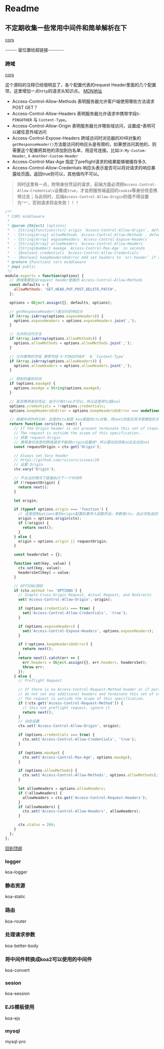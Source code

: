 # Readme

## 不定期收集一些常用中间件和简单解析在下


[cors](#跨域)

------ 留位置给超链接--------

### 跨域
[cors](https://github.com/koajs/cors/blob/master/index.js)

这个源码的注释已经很明显了，各个配置代表的request Header里面的几个配置项，这里增加一点`http`的请求头知识点。
[MDN地址](https://developer.mozilla.org/zh-CN/docs/Web/HTTP/Access_control_CORS)

* Access-Control-Allow-Methods  表明服务器允许客户端使用哪些方法请求 POST GET？
* Access-Control-Allow-Headers  表明服务器允许请求中携带字段`X-PINGOTHER` 与 `Content-Type`。
* Access-Control-Allow-Origin   表明服务器允许哪些域访问，设置成`*`表明可以被任意外域访问
* Access-Control-Expose-Headers 跨域访问时浏览器的XHR对象的`getResponseHeader()`方法能访问的响应头是有限的，如果想访问其他的，则需要这个配置把其他的添加到白名单，用逗号连接。比如:`X-My-Custom-Header`, `X-Another-Custom-Header`
* Access-Control-Max-Age        指定了preflight请求的结果能够被缓存多久
* Access-Control-Allow-Credentials  响应头表示是否可以将对请求的响应暴露给页面。返回true则可以，其他值均不可以。

> 同时这里有一点，附带身份凭证的请求，前端方面必须把`Access-Control-Allow-Credentials`设置成`true`，才会把服务端返回的`cookie`等身份信息携带过去；与此同时，后端`Access-Control-Allow-Origin`的值不得设置为`"*"`，否则请求将会失败！！！

```js
/**
 * CORS middleware
 *
 * @param {Object} [options]
 *  - {String|Function(ctx)} origin `Access-Control-Allow-Origin`, default is request Origin header
 *  - {String|Array} allowMethods `Access-Control-Allow-Methods`, default is 'GET,HEAD,PUT,POST,DELETE,PATCH'
 *  - {String|Array} exposeHeaders `Access-Control-Expose-Headers`
 *  - {String|Array} allowHeaders `Access-Control-Allow-Headers`
 *  - {String|Number} maxAge `Access-Control-Max-Age` in seconds
 *  - {Boolean} credentials `Access-Control-Allow-Credentials`
 *  - {Boolean} keepHeadersOnError Add set headers to `err.header` if an error is thrown
 * @return {Function} cors middleware
 * @api public
 */
module.exports = function(options) {
  // 跨域需要验证request header里面的 Access-Control-Allow-Methods
  const defaults = {
    allowMethods: 'GET,HEAD,PUT,POST,DELETE,PATCH',
  };

  options = Object.assign({}, defaults, options);

  // getResponseHeader()能访问的响应头
  if (Array.isArray(options.exposeHeaders)) {
    options.exposeHeaders = options.exposeHeaders.join(',');
  }

  // 允许的访问方法
  if (Array.isArray(options.allowMethods)) {
    options.allowMethods = options.allowMethods.join(',');
  }

  // 允许携带的字段 携带字段`X-PINGOTHER` 与 `Content-Type`
  if (Array.isArray(options.allowHeaders)) {
    options.allowHeaders = options.allowHeaders.join(',');
  }

  // 预检的缓存时间
  if (options.maxAge) {
    options.maxAge = String(options.maxAge);
  }

  // 是否携带身份凭证，由于只有true才可以，所以这里转化成bool
  options.credentials = !!options.credentials;
  options.keepHeadersOnError = options.keepHeadersOnError === undefined || !!options.keepHeadersOnError;

  // 根据中间件的分析，这里的ctx就是 koa里面的ctx对象。而next的是实现洋葱模型的关键
  return function cors(ctx, next) {
    // If the Origin header is not present terminate this set of steps.
    // The request is outside the scope of this specification.
    // 获取 request.Origin
    // 携带身份信息的跨域请求不能把origin设置成* 所以要动态获取以后去动态set
    const requestOrigin = ctx.get('Origin');

    // Always set Vary header
    // https://github.com/rs/cors/issues/10
    // 设置 Origin
    ctx.vary('Origin');

    // 不合法的情况下直接执行下一个中间件
    if (!requestOrigin) {
      return next();
    }

    let origin;

    if (typeof options.origin === 'function') {
      // 这里控制options里的origin配置如果传入函数的话，参数是ctx，且必须有返回
      origin = options.origin(ctx);
      if (!origin) {
        return next();
      }
    } else {
      origin = options.origin || requestOrigin;
    }

    const headersSet = {};

    function set(key, value) {
      ctx.set(key, value);
      headersSet[key] = value;
    }

    // OPTIONS预检
    if (ctx.method !== 'OPTIONS') {
      // Simple Cross-Origin Request, Actual Request, and Redirects
      set('Access-Control-Allow-Origin', origin);

      if (options.credentials === true) {
        set('Access-Control-Allow-Credentials', 'true');
      }

      if (options.exposeHeaders) {
        set('Access-Control-Expose-Headers', options.exposeHeaders);
      }

      if (!options.keepHeadersOnError) {
        return next();
      }
      return next().catch(err => {
        err.headers = Object.assign({}, err.headers, headersSet);
        throw err;
      });
    } else {
      // Preflight Request

      // If there is no Access-Control-Request-Method header or if parsing failed,
      // do not set any additional headers and terminate this set of steps.
      // The request is outside the scope of this specification.
      if (!ctx.get('Access-Control-Request-Method')) {
        // this not preflight request, ignore it
        return next();
      }
      // 动态设置
      ctx.set('Access-Control-Allow-Origin', origin);

      if (options.credentials === true) {
        ctx.set('Access-Control-Allow-Credentials', 'true');
      }

      if (options.maxAge) {
        ctx.set('Access-Control-Max-Age', options.maxAge);
      }

      if (options.allowMethods) {
        ctx.set('Access-Control-Allow-Methods', options.allowMethods);
      }

      let allowHeaders = options.allowHeaders;
      if (!allowHeaders) {
        allowHeaders = ctx.get('Access-Control-Request-Headers');
      }
      if (allowHeaders) {
        ctx.set('Access-Control-Allow-Headers', allowHeaders);
      }

      ctx.status = 204;
    }
  };
};
```

[回到顶部](#readme)


### logger
koa-logger

### 静态资源
koa-static

### 路由
koa-router

### 处理请求参数
koa-better-body

### 将中间件转换成koa2可以使用的中间件
koa-convert

### sesion
koa-session

### EJS模板使用
koa-ejs

### mysql
mysql-pro